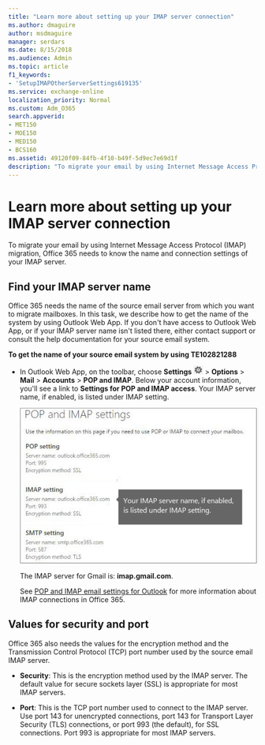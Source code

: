 ```yaml
---
title: "Learn more about setting up your IMAP server connection"
ms.author: dmaguire
author: msdmaguire
manager: serdars
ms.date: 8/15/2018
ms.audience: Admin
ms.topic: article
f1_keywords:
- 'SetupIMAPOtherServerSettings619135'
ms.service: exchange-online
localization_priority: Normal
ms.custom: Adm_O365
search.appverid:
- MET150
- MOE150
- MED150
- BCS160
ms.assetid: 49120f09-84fb-4f10-b49f-5d9ec7e69d1f
description: "To migrate your email by using Internet Message Access Protocol (IMAP) migration, Office 365 needs to know the name and connection settings of your IMAP server."
---
```


# Learn more about setting up your IMAP server connection

To migrate your email by using Internet Message Access Protocol (IMAP) migration, Office 365 needs to know the name and connection settings of your IMAP server.

## Find your IMAP server name

Office 365 needs the name of the source email server from which you want to migrate mailboxes. In this task, we describe how to get the name of the system by using Outlook Web App. If you don't have access to Outlook Web App, or if your IMAP server name isn't listed there, either contact support or consult the help documentation for your source email system.

 **To get the name of your source email system by using TE102821288**

- In Outlook Web App, on the toolbar, choose **Settings** ![Office 365 Settings button](../media/a9a59c0f-2e67-4cbf-9438-af273b0d552b.png) \> **Options** \> **Mail** \> **Accounts** \> **POP and IMAP**. Below your account information, you'll see a link to **Settings for POP and IMAP access**. Your IMAP server name, if enabled, is listed under IMAP setting.

    ![Shows the link for POP or IMAP access settings](../media/fa54c636-4fd3-4fcd-add3-4e7c69072493.png)

    The IMAP server for Gmail is: **imap.gmail.com**.

    See [POP and IMAP email settings for Outlook](https://support.office.com/article/8361e398-8af4-4e97-b147-6c6c4ac95353.aspx) for more information about IMAP connections in Office 365.

## Values for security and port

Office 365 also needs the values for the encryption method and the Transmission Control Protocol (TCP) port number used by the source email IMAP server.

- **Security**: This is the encryption method used by the IMAP server. The default value for secure sockets layer (SSL) is appropriate for most IMAP servers.

- **Port**: This is the TCP port number used to connect to the IMAP server. Use port 143 for unencrypted connections, port 143 for Transport Layer Security (TLS) connections, or port 993 (the default), for SSL connections. Port 993 is appropriate for most IMAP servers.



